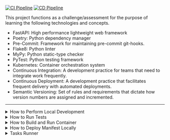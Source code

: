 [![CI Pipeline](https://github.com/Criyl/SimpleWebServer/actions/workflows/ci.yml/badge.svg)](https://github.com/Criyl/SimpleWebServer/actions/workflows/ci.yml)
[![CD Pipeline](https://github.com/Criyl/SimpleWebServer/actions/workflows/cd.yml/badge.svg?branch=main)](https://github.com/Criyl/SimpleWebServer/actions/workflows/cd.yml)

This project functions as a challenge/assessment for the purpose of learning the following technologies and concepts.

- FastAPI: High performance lightweight web framework
- Poetry: Python dependency manager
- Pre-Commit: Framework for maintaining pre-commit git-hooks.
- Flake8: Python linter
- MyPy: Python static-type checker 
- PyTest: Python testing framework
- Kubernetes: Container orchestration system
- Continuous Integration: A development practice for teams that need to integrate work frequently.
- Continuous Deployment: A development practice that facilitates frequent delivery with automated deployments.
- Semantic Versioning: Set of rules and requirements that dictate how version numbers are assigned and incremented.

---

<details>
  <summary>How to Perform Local Development</summary>
      
---
*Install Poetry & Dependancies*
```
pip install poetry virtualenv tomli
poetry install
```
  
*Install Pre-Commit Hook*
```
pre-commit install
```
  
 *Host Local Test Server @ http://localhost:8000/*
```
poetry run uvicorn server:app
```
</details>


<details>
  <summary>How to Run Tests</summary>
    
---
```
poetry run pytest ./tests
```
</details>


<details>
    <summary>How to Build and Run Container</summary>
  
---
```
docker build -t simple_web_server .
docker run -p 8000:8000 simple_web_server
```
 
</details>


<details>
  <summary>How to Deploy Manifest Locally</summary>

---
  
*This assumes you have both [minikube](https://minikube.sigs.k8s.io/docs/start/) and [kubectl](https://kubernetes.io/docs/tasks/tools/) installed*
```
minikube start
kubectl create -f manifest.yml
kubectl expose deployment simple-web-server --type=LoadBalancer --name=simple-service
minikube tunnel simple-service --log_file service.log
```

</details>

<details>
  <summary>Tasks Runner</summary>

---
  
*A Taskfile is provided for easier execution of common tasks* 

*How to install Task*
https://taskfile.dev/#/installation

</details>
